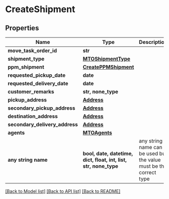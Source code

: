 # CreateShipment


## Properties
Name | Type | Description | Notes
------------ | ------------- | ------------- | -------------
**move_task_order_id** | **str** |  | 
**shipment_type** | [**MTOShipmentType**](MTOShipmentType.md) |  | 
**ppm_shipment** | [**CreatePPMShipment**](CreatePPMShipment.md) |  | [optional] 
**requested_pickup_date** | **date** |  | [optional] 
**requested_delivery_date** | **date** |  | [optional] 
**customer_remarks** | **str, none_type** |  | [optional] 
**pickup_address** | [**Address**](Address.md) |  | [optional] 
**secondary_pickup_address** | [**Address**](Address.md) |  | [optional] 
**destination_address** | [**Address**](Address.md) |  | [optional] 
**secondary_delivery_address** | [**Address**](Address.md) |  | [optional] 
**agents** | [**MTOAgents**](MTOAgents.md) |  | [optional] 
**any string name** | **bool, date, datetime, dict, float, int, list, str, none_type** | any string name can be used but the value must be the correct type | [optional]

[[Back to Model list]](../README.md#documentation-for-models) [[Back to API list]](../README.md#documentation-for-api-endpoints) [[Back to README]](../README.md)


